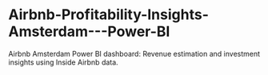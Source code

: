 # Airbnb-Profitability-Insights-Amsterdam---Power-BI
Airbnb Amsterdam Power BI dashboard: Revenue estimation and investment insights using Inside Airbnb data.
